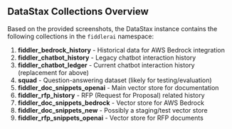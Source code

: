 ## DataStax Collections Overview

Based on the provided screenshots, the DataStax instance contains the following collections in the `fiddlerai` namespace:

1. **fiddler_bedrock_history** - Historical data for AWS Bedrock integration
2. **fiddler_chatbot_history** - Legacy chatbot interaction history
3. **fiddler_chatbot_ledger** - Current chatbot interaction history (replacement for above)
4. **squad** - Question-answering dataset (likely for testing/evaluation)
5. **fiddler_doc_snippets_openai** - Main vector store for documentation
6. **fiddler_rfp_history** - RFP (Request for Proposal) related history
7. **fiddler_doc_snippets_bedrock** - Vector store for AWS Bedrock
8. **fiddler_doc_snippets_new** - Possibly a staging/test vector store
9. **fiddler_rfp_snippets_openai** - Vector store for RFP documents
